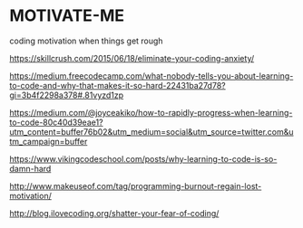 # MOTIVATE-ME

coding motivation
when things get rough


https://skillcrush.com/2015/06/18/eliminate-your-coding-anxiety/

https://medium.freecodecamp.com/what-nobody-tells-you-about-learning-to-code-and-why-that-makes-it-so-hard-22431ba27d78?gi=3b4f2298a378#.81vyzd1zp

https://medium.com/@joyceakiko/how-to-rapidly-progress-when-learning-to-code-80c40d39eae1?utm_content=buffer76b02&utm_medium=social&utm_source=twitter.com&utm_campaign=buffer

https://www.vikingcodeschool.com/posts/why-learning-to-code-is-so-damn-hard

http://www.makeuseof.com/tag/programming-burnout-regain-lost-motivation/

http://blog.ilovecoding.org/shatter-your-fear-of-coding/
